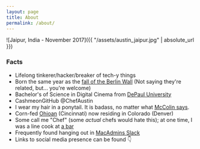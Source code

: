 ```yaml
---
layout: page
title: About
permalink: /about/
---
```


![Jaipur, India - November 2017]({{ "/assets/austin_jaipur.jpg" | absolute_url }})

### Facts

- Lifelong tinkerer/hacker/breaker of tech-y things
- Born the same year as the [fall of the Berlin Wall](http://lmgtfy.com/?q=What+year+did+the+Berlin+Wall+fall%3F) (Not saying they're related, but... you're welcome)
- Bachelor's of Science in Digital Cinema from [DePaul University](https://depaul.edu)
- CashmeonGitHub @ChefAustin
- I wear my hair in a ponytail. It is badass, no matter what [McColin says](http://mccolin.com/about/).
- Corn-fed [Ohioan](https://www.skylinechili.com/) (Cincinnati) now residing in Colorado (Denver)
- Some call me "Chef" (some _actual_ chefs would hate this); at one time, I was a line cook at [a bar](http://darkhorsebar.com)
- Frequently found hanging out in [MacAdmins Slack](https://macadmins.herokuapp.com)
- Links to social media presence can be found :point_down:
